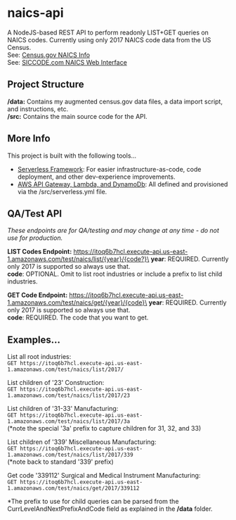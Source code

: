 # naics-api
A NodeJS-based REST API to perform readonly LIST+GET queries on NAICS codes. Currently using only 2017 NAICS code data from the US Census.\
See: [Census.gov NAICS Info](https://www.census.gov/eos/www/naics/)\
See: [SICCODE.com NAICS Web Interface](https://siccode.com/en/naicscode/list/directory)

## Project Structure
**/data:** Contains my augmented census.gov data files, a data import script, and instructions, etc.\
**/src:** Contains the main source code for the API.

## More Info
This project is built with the following tools...
* [Serverless Framework](https://Serverless.com): For easier infrastructure-as-code, code deployment, and other dev-experience improvements.
* [AWS API Gateway, Lambda, and DynamoDb](https://aws.amazon.com): All defined and provisioned via the /src/serverless.yml file.

## QA/Test API
_These endpoints are for QA/testing and may change at any time - do not use for production._

**LIST Codes Endpoint:** https://itoq6b7hcl.execute-api.us-east-1.amazonaws.com/test/naics/list/{year}/{code?}\
**year**: REQUIRED. Currently only 2017 is supported so always use that.\
**code**: OPTIONAL. Omit to list root industries or include a prefix to list child industries.

**GET Code Endpoint:** https://itoq6b7hcl.execute-api.us-east-1.amazonaws.com/test/naics/get/{year}/{code}\
**year**: REQUIRED. Currently only 2017 is supported so always use that.\
**code**: REQUIRED. The code that you want to get.

## Examples...
List all root industries:\
`GET https://itoq6b7hcl.execute-api.us-east-1.amazonaws.com/test/naics/list/2017/`

List children of '23' Construction:\
`GET https://itoq6b7hcl.execute-api.us-east-1.amazonaws.com/test/naics/list/2017/23`

List children of '31-33' Manufacturing:\
`GET https://itoq6b7hcl.execute-api.us-east-1.amazonaws.com/test/naics/list/2017/3a`\
(*note the special '3a' prefix to capture children for 31, 32, and 33)

List children of '339' Miscellaneous Manufacturing:\
`GET https://itoq6b7hcl.execute-api.us-east-1.amazonaws.com/test/naics/list/2017/339`\
(*note back to standard '339' prefix)

Get code '339112' Surgical and Medical Instrument Manufacturing:\
`GET https://itoq6b7hcl.execute-api.us-east-1.amazonaws.com/test/naics/get/2017/339112`

*The prefix to use for child queries can be parsed from the CurrLevelAndNextPrefixAndCode field as explained in the **/data** folder.
